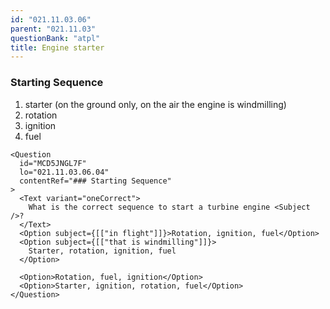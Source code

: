 ```yaml
---
id: "021.11.03.06"
parent: "021.11.03"
questionBank: "atpl"
title: Engine starter
---
```


### Starting Sequence

1.  starter (on the ground only, on the air the engine is windmilling)
2.  rotation
3.  ignition
4.  fuel

```tsx ignore
<Question
  id="MCD5JNGL7F"
  lo="021.11.03.06.04"
  contentRef="### Starting Sequence"
>
  <Text variant="oneCorrect">
    What is the correct sequence to start a turbine engine <Subject />?
  </Text>
  <Option subject={[["in flight"]]}>Rotation, ignition, fuel</Option>
  <Option subject={[["that is windmilling"]]}>
    Starter, rotation, ignition, fuel
  </Option>

  <Option>Rotation, fuel, ignition</Option>
  <Option>Starter, ignition, rotation, fuel</Option>
</Question>
```
